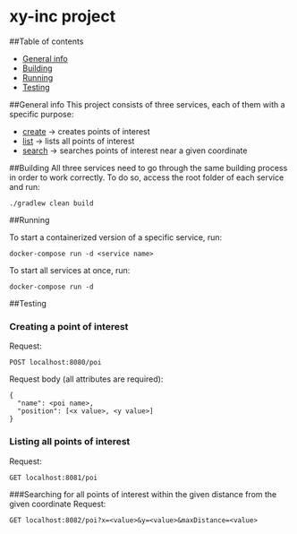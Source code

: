 # xy-inc project

##Table of contents
* [General info](#general-info)
* [Building](#building)
* [Running](#running)
* [Testing](#testing)

##General info
This project consists of three services, each of them
with a specific purpose:
- [create](https://github.com/caiomelo/xy-inc/tree/master/create)
  -> creates points of interest
- [list](https://github.com/caiomelo/xy-inc/tree/master/list)
  -> lists all points of interest
- [search](https://github.com/caiomelo/xy-inc/tree/master/search)
  -> searches points of interest near a given coordinate

##Building 
All three services need to go through the same building process
in order to work correctly. To do so, access the root folder of each service and run:
```
./gradlew clean build
```

##Running

To start a containerized version of a specific service, run:
```
docker-compose run -d <service name>
```

To start all services at once, run:
```
docker-compose run -d 
```

##Testing

### Creating a point of interest
Request:
```
POST localhost:8080/poi
``` 
Request body (all attributes are required):
```
{
  "name": <poi name>,
  "position": [<x value>, <y value>]
}
```

### Listing all points of interest
Request:
```
GET localhost:8081/poi
``` 

###Searching for all points of interest within the given distance from the given coordinate
Request:
```
GET localhost:8082/poi?x=<value>&y=<value>&maxDistance=<value>
``` 